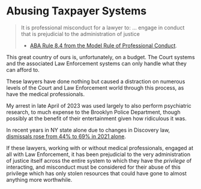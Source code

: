 # Abusing Taxpayer Systems

> It is professional misconduct for a lawyer to: ... engage in conduct that is prejudicial to the administration of justice
>
> - [ABA Rule 8.4 from the Model Rule of Professional Conduct](https://www.americanbar.org/groups/professional_responsibility/publications/model_rules_of_professional_conduct/rule_8_4_misconduct).

This great country of ours is, unfortunately, on a budget. The Court systems and the associated Law Enforcement systems can only handle what they can afford to.

These lawyers have done nothing but caused a distraction on numerous levels of the Court and Law Enforcement world through this process, as have the medical professionals.

My arrest in late April of 2023 was used largely to also perform psychiatric research, to much expense to the Brooklyn Police Department, though possibly at the benefit of their entertainment given how ridiculous it was.

In recent years in NY state alone due to changes in Discovery law, [dismissals rose from 44% to 69% in 2021 alone](https://manhattan.institute/article/destroyed-by-discovery-how-new-york-states-discovery-law-destabilizes-the-criminal-justice-system#:~:text=In%20the%20five%20counties%20of,2021%2C%20according%20to%20court%20data.).

If these lawyers, working with or without medical professionals, engaged at all with Law Enforcement, it has been prejudicial to the very administration of justice itself across the entire system to which they have the _privilege_ of interacting, and misconduct must be considered for their abuse of this privilege which has only stolen resources that could have gone to almost anything more worthwhile.
